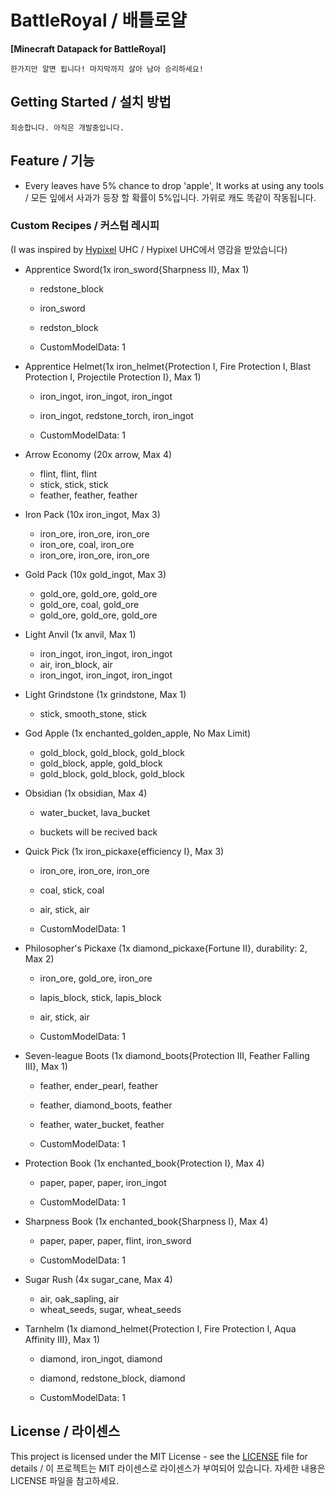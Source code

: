 # BattleRoyal / 배틀로얄
**[Minecraft Datapack for BattleRoyal]**

```
한가지만 알면 됩니다! 마지막까지 살아 남아 승리하세요!
```

## Getting Started / 설치 방법

```
죄송합니다. 아직은 개발중입니다.
```

## Feature / 기능

* Every leaves have 5% chance to drop 'apple', It works at using any tools / 모든 잎에서 사과가 등장 할 확률이 5%입니다. 가위로 캐도 똑같이 작동됩니다.

### Custom Recipes / 커스텀 레시피
(I was inspired by [Hypixel](https://hypixel.net/) UHC / Hypixel UHC에서 영감을 받았습니다)

* Apprentice Sword(1x iron_sword{Sharpness II}, Max 1)
    * redstone_block
    * iron_sword
    * redston_block

    * CustomModelData: 1

* Apprentice Helmet(1x iron_helmet{Protection I, Fire Protection I, Blast Protection I, Projectile Protection I}, Max 1)
    * iron_ingot, iron_ingot, iron_ingot
    * iron_ingot, redstone_torch, iron_ingot

    * CustomModelData: 1

* Arrow Economy (20x arrow, Max 4)
    * flint, flint, flint
    * stick, stick, stick
    * feather, feather, feather

* Iron Pack (10x iron_ingot, Max 3)
    * iron_ore, iron_ore, iron_ore
    * iron_ore, coal, iron_ore
    * iron_ore, iron_ore, iron_ore

* Gold Pack (10x gold_ingot, Max 3)
    * gold_ore, gold_ore, gold_ore
    * gold_ore, coal, gold_ore
    * gold_ore, gold_ore, gold_ore

* Light Anvil (1x anvil, Max 1)
    * iron_ingot, iron_ingot, iron_ingot
    * air, iron_block, air
    * iron_ingot, iron_ingot, iron_ingot

* Light Grindstone (1x grindstone, Max 1)
    * stick, smooth_stone, stick

* God Apple (1x enchanted_golden_apple, No Max Limit)
    * gold_block, gold_block, gold_block
    * gold_block, apple, gold_block
    * gold_block, gold_block, gold_block

* Obsidian (1x obsidian, Max 4)
    * water_bucket, lava_bucket

    * buckets will be recived back

* Quick Pick (1x iron_pickaxe{efficiency I}, Max 3)
    * iron_ore, iron_ore, iron_ore
    * coal, stick, coal
    * air, stick, air

    * CustomModelData: 1

* Philosopher's Pickaxe (1x diamond_pickaxe{Fortune II}, durability: 2, Max 2)
    * iron_ore, gold_ore, iron_ore
    * lapis_block, stick, lapis_block
    * air, stick, air

    * CustomModelData: 1

* Seven-league Boots (1x diamond_boots{Protection III, Feather Falling III}, Max 1)
    * feather, ender_pearl, feather
    * feather, diamond_boots, feather
    * feather, water_bucket, feather

    * CustomModelData: 1

* Protection Book (1x enchanted_book{Protection I}, Max 4)
    * paper, paper, paper, iron_ingot

    * CustomModelData: 1

* Sharpness Book (1x enchanted_book{Sharpness I}, Max 4)
    * paper, paper, paper, flint, iron_sword

    * CustomModelData: 1

* Sugar Rush (4x sugar_cane, Max 4)
    * air, oak_sapling, air
    * wheat_seeds, sugar, wheat_seeds

* Tarnhelm (1x diamond_helmet{Protection I, Fire Protection I, Aqua Affinity III}, Max 1)
    * diamond, iron_ingot, diamond
    * diamond, redstone_block, diamond
    
    * CustomModelData: 1

## License / 라이센스

This project is licensed under the MIT License - see the [LICENSE](https://github.com/the-sugar-tree/BattleRoyal/blob/master/LICENSE) file for details / 이 프로젝트는 MIT 라이센스로 라이센스가 부여되어 있습니다. 자세한 내용은 LICENSE 파일을 참고하세요.